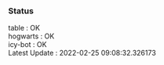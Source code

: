 ### Status


table : OK  
hogwarts : OK  
icy-bot : OK  
Latest Update : 2022-02-25 09:08:32.326173

